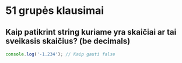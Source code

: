 # 51 grupės klausimai

## Kaip patikrint string kuriame yra skaičiai ar tai sveikasis skaičius? (be decimals)
```js
console.log('-1.234'); // Kaip gauti false
```
